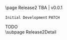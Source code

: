\page Release2 TBA | v0.0.1

```Initial Development``` ```PATCH```
<br>
<div style="width:700px;">
  TODO
  <br>
  \subpage Release2Detail
</div>

